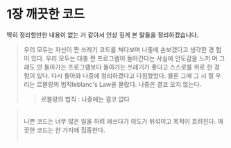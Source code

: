 # 1장 깨끗한 코드

딱히 정리할만한 내용이 없는 거 같아서 인상 깊게 본 말들을 정리하겠습니다.


> 우리 모두는 자신이 짠 쓰레기 코드를 쳐다보며 나중에 손보겠다고 생각한 경
험이 있다. 우리 모두는 대충 짠 프로그램이 돌아간다는 사실에 안도감을 느끼
며 그래도 안 돌아가는 프로그램보다 돌아가는 쓰레기가 좋다고 스스로를 위로
한 경험이 있다. 다시 돌아와 나중에 정리하겠다고 다짐했었다. 물론 그때 그 시
절 우리는 르블랑의 법칙leblanc's Law을 몰랐다. 나중은 결코 오지 않는다.
>> 르블랑의 법칙 : 나중에는 결코 없다

> <br/>나쁜 코드는 너무 많은 일을 하려 애쓰다가 의도가 뒤섞이고 목적이 흐려진다. 깨끗한 코드는 한 가지에 집중한다. <br/><br/>





